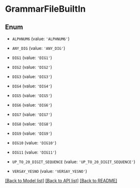 # GrammarFileBuiltIn


## Enum

* `ALPHNUM6` (value: `'ALPHNUM6'`)

* `ANY_DIG` (value: `'ANY_DIG'`)

* `DIG1` (value: `'DIG1'`)

* `DIG2` (value: `'DIG2'`)

* `DIG3` (value: `'DIG3'`)

* `DIG4` (value: `'DIG4'`)

* `DIG5` (value: `'DIG5'`)

* `DIG6` (value: `'DIG6'`)

* `DIG7` (value: `'DIG7'`)

* `DIG8` (value: `'DIG8'`)

* `DIG9` (value: `'DIG9'`)

* `DIG10` (value: `'DIG10'`)

* `DIG11` (value: `'DIG11'`)

* `UP_TO_20_DIGIT_SEQUENCE` (value: `'UP_TO_20_DIGIT_SEQUENCE'`)

* `VERSAY_YESNO` (value: `'VERSAY_YESNO'`)

[[Back to Model list]](../README.md#documentation-for-models) [[Back to API list]](../README.md#documentation-for-api-endpoints) [[Back to README]](../README.md)


